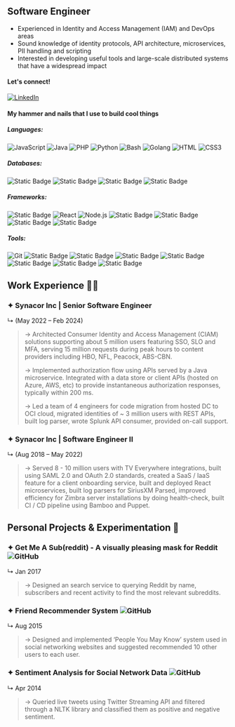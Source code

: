 ## Software Engineer

- Experienced in Identity and Access Management (IAM) and DevOps areas
- Sound knowledge of identity protocols, API architecture, microservices, PII handling and scripting
- Interested in developing useful tools and large-scale distributed systems that have a widespread impact

#### Let's connect!

[![LinkedIn](https://img.shields.io/badge/LinkedIn-0077B5?style=flat&logo=linkedin&logoColor=white)](https://www.linkedin.com/in/gauravkshirsagar)

#### My hammer and nails that I use to build cool things

##### Languages: 
![JavaScript](https://img.shields.io/badge/JavaScript-F7DF1E?style=flat&logo=javascript&logoColor=black)
![Java](https://img.shields.io/badge/Java-ED8B00?style=flat&logo=openjdk)
![PHP](https://img.shields.io/badge/php-7A86B8?style=flat&logo=php&logoColor=white)
![Python](https://img.shields.io/badge/python-3670A0?style=flat&logo=python&logoColor=ffdd54)
![Bash](https://img.shields.io/badge/bash-121011?style=flat&logo=gnu-bash&logoColor=ffdd54)
![Golang](https://img.shields.io/badge/golang-00ADD8?style=flat&logo=go&logoColor=ffdd54)
![HTML](https://img.shields.io/badge/HTML5-E34F26?style=flat&logo=html5&logoColor=white)
![CSS3](https://img.shields.io/badge/CSS3-1572B6?style=flat&logo=css3&logoColor=white)

##### Databases:
![Static Badge](https://img.shields.io/badge/mysql-4479A1?style=flat&logo=mysql&logoColor=white)
![Static Badge](https://img.shields.io/badge/MongoDB-4ea94b?style=flat&logo=mongodb&logoColor=white)
![Static Badge](https://img.shields.io/badge/PostgreSQL-FFFFFF?logo=postgresql&logoColor=white&color=336791)
![Static Badge](https://img.shields.io/badge/Cassandra-FFFFFF?logo=apache-cassandra&logoColor=white&color=336791)

##### Frameworks:
![Static Badge](https://img.shields.io/badge/spring-6DB33F?logo=spring&logoColor=white)
![React](https://img.shields.io/badge/React.js-0081CB?style=flat&logo=react&logoColor=61DAFB)
![Node.js](https://img.shields.io/badge/Node.js-43853D?style=flat&logo=node.js&logoColor=white)
![Static Badge](https://img.shields.io/badge/Flask-FFFFFF?style=flat&logo=flask&color=69C0CD)
![Static Badge](https://img.shields.io/badge/Laravel-FFFFFF?logo=laravel&color=white)
![Static Badge](https://img.shields.io/badge/Zend-fff?logo=zend&logoColor=0679EA)
![Static Badge](https://img.shields.io/badge/Spark-FFFFFF?logo=apache-spark&color=white)


##### Tools:
![Git](https://img.shields.io/badge/Git-F05032?style=flat-&logo=git&logoColor=white)
![Static Badge](https://img.shields.io/badge/docker-0db7ed?style=flat&logo=docker&logoColor=white)
![Static Badge](https://img.shields.io/badge/Amazon_AWS-232F3E?style=flat&logo=amazon-aws&logoColor=white)
![Static Badge](https://img.shields.io/badge/GoogleCloud-4285F4?style=flat&logo=google-cloud&logoColor=white)
![Static Badge](https://img.shields.io/badge/Bamboo-1868DB?logo=bamboo)
![Static Badge](https://img.shields.io/badge/Puppet-1868DB?logo=puppet&color=white)
![Static Badge](https://img.shields.io/badge/splunk-1868DB?logo=splunk&logoColor=black&color=white)
![Static Badge](https://img.shields.io/badge/NGINX-FFFFFF?style=flat&logo=nginx&color=green)


## Work Experience 👨‍💻

### ✦ **Synacor Inc** | Senior Software Engineer 

↳ (May 2022 – Feb 2024)

> → Architected Consumer Identity and Access Management (CIAM) solutions  supporting about 5 million users featuring SSO, SLO and MFA, serving 15 million requests during peak hours to content providers including HBO, NFL, Peacock, ABS-CBN.
>
> → Implemented authorization flow using APIs served by a Java microservice. Integrated with a data store or client
APIs (hosted on Azure, AWS, etc) to provide instantaneous authorization responses, typically within 200 ms.
>
> → Led a team of 4 engineers for code migration from hosted DC to OCI cloud, migrated identities of ~ 3 million users with REST APIs, built log parser, wrote Splunk API consumer, provided on-call support.

### ✦ **Synacor Inc** | Software Engineer II

↳ (Aug 2018 – May 2022)

> → Served 8 - 10 million users with TV Everywhere integrations, built using SAML 2.0 and OAuth 2.0 standards, created a SaaS / IaaS feature for a client onboarding service, built and deployed React microservices, built log parsers for SiriusXM Parsed, improved efficiency for Zimbra server installations by doing health-check, built CI / CD pipeline using Bamboo and Puppet.

## Personal Projects & Experimentation 🧪

### ✦ **Get Me A Sub(reddit)** - A visually pleasing mask for Reddit ![GitHub](https://img.shields.io/badge/github-121011.svg?logo=github&logoColor=white&link=https://github.com/pratik-chavan/SynacorHackathon2017)

↳ Jan 2017 

> → Designed an search service to querying Reddit by name, subscribers and recent activity to find the most relevant subreddits. 

### ✦ **Friend Recommender System** ![GitHub](https://img.shields.io/badge/github-121011.svg?logo=github&logoColor=white&link=https://github.com/gauravk1001/PeopleYouMayKnow)

↳ Aug 2015

> → Designed and implemented ‘People You May Know’ system used in social networking websites and suggested recommended 10 other users to each user.

### ✦ **Sentiment Analysis for Social Network Data** ![GitHub](https://img.shields.io/badge/github-121011.svg?logo=github&logoColor=white&link=https://github.com/gauravk1001/twitter-analyzer)

↳ Apr 2014

> → Queried live tweets using Twitter Streaming API and filtered through a NLTK library and classified them as positive and negative sentiment.